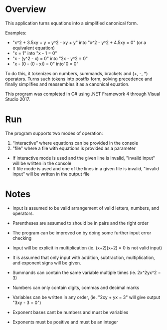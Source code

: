 Overview
============
This application turns equations into a simplified canonical form.

Examples:
* "x^2 + 3.5xy + y = y^2 - xy + y" into "x^2 - y^2 + 4.5xy = 0" (or a equivalent equation)
* "x = 1" into "x - 1 = 0"
* "x - (y^2 - x) = 0" into "2x - y^2 = 0"
* "x - (0 - (0 - x)) = 0" into"0 = 0"


To do this, it tokenizes on numbers, summands, brackets and (+, -, *) operators.
Turns such tokens into postfix form, solving precedence and finally simplifies
and reassembles it as a canonical equation.


This program was completed in C# using .NET Framework 4 through Visual Studio 2017.

Run
================
The program supports two modes of operation: 
1. “interactive” where equations can be provided in the console
2. "file" where a file with equations is provided as a parameter


* If interactive mode is used and the given line is invalid, "invalid input" will be written in the console
* If file mode is used and one of the lines in a given file is invalid, "invalid input" will be written in the output file


Notes
================
* Input is assumed to be valid arrangement of valid letters, numbers, and operators. 
* Parentheses are assumed to should be in pairs and the right order
* The program can be improved on by doing some further input error checking

* Input will be explicit in multiplication (ie. (x+2)(x+2) = 0 is not valid input)
* It is assumed that only input with addition, subtraction, multiplication, and exponent signs will be given.
* Summands can contain the same variable multiple times (ie. 2x^2yx^2 = 3)
* Numbers can only contain digits, commas and decimal marks
* Variables can be written in any order, (ie. "2xy + yx = 3" will give output "3xy - 3 = 0")
* Exponent bases cant be numbers and must be variables
* Exponents must be positive and must be an integer
